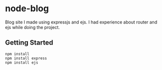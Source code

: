 # node-blog
Blog site I made using expressjs and ejs.
I had experience about router and ejs while doing the project.

## Getting Started
```
npm install
npm install express
npm install ejs
```
